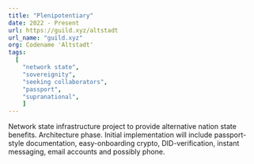```yaml
---
title: "Plenipotentiary"
date: 2022 - Present
url: https://guild.xyz/altstadt
url_name: "guild.xyz"
org: Codename 'Altstadt'
tags:
  [
    "network state",
    "sovereignity",
    "seeking collaborators",
    "passport",
    "supranational",
    ]
---
```

Network state infrastructure project to provide alternative nation state benefits. Architecture phase. Initial implementation will include passport-style documentation, easy-onboarding crypto, DID-verification, instant messaging, email accounts and possibly phone.